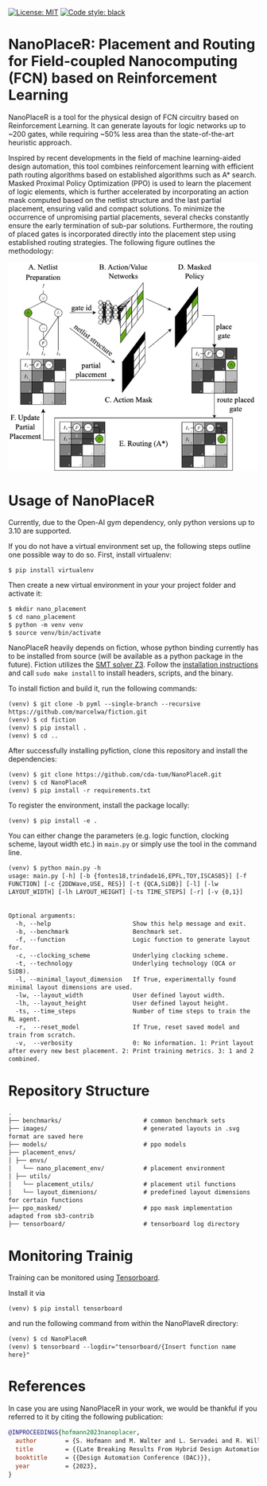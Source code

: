 [![License: MIT][mit-badge]](https://opensource.org/licenses/MIT)
[![Code style: black][black-badge]][black-link]

# NanoPlaceR: Placement and Routing for Field-coupled Nanocomputing (FCN) based on Reinforcement Learning

NanoPlaceR is a tool for the physical design of FCN circuitry based on Reinforcement Learning.
It can generate layouts for logic networks up to ~200 gates, while requiring ~50% less area than the state-of-the-art heuristic approach.

Inspired by recent developments in the field of machine learning-aided design automation, this tool combines reinforcement learning with efficient path routing algorithms based on established algorithms such as A\* search.
Masked Proximal Policy Optimization (PPO) is used to learn the placement of logic elements, which is further accelerated by incorporating an action mask computed based on the netlist structure and the last partial placement, ensuring valid and compact solutions.
To minimize the occurrence of unpromising partial placements, several checks constantly ensure the early termination of sub-par solutions.
Furthermore, the routing of placed gates is incorporated directly into the placement step using established routing strategies.
The following figure outlines the methodology:

![](images/lbr.png)

# Usage of NanoPlaceR

Currently, due to the Open-AI gym dependency, only python versions up to 3.10 are supported.

If you do not have a virtual environment set up, the following steps outline one possible way to do so.
First, install virtualenv:

```console
$ pip install virtualenv
```

Then create a new virtual environment in your your project folder and activate it:

```console
$ mkdir nano_placement
$ cd nano_placement
$ python -m venv venv
$ source venv/bin/activate
```

NanoPlaceR heavily depends on fiction, whose python binding currently has to be installed from source (will be available as a python package in the future).
Fiction utilizes the [SMT solver Z3](https://github.com/Z3Prover/z3).
Follow the [installation instructions](https://github.com/Z3Prover/z3/blob/master/README-CMake.md) and call
`sudo make install` to install headers, scripts, and the binary.

To install fiction and build it, run the following commands:

```console
(venv) $ git clone -b pyml --single-branch --recursive https://github.com/marcelwa/fiction.git
(venv) $ cd fiction
(venv) $ pip install .
(venv) $ cd ..
```

After successfully installing pyfiction, clone this repository and install the dependencies:

```console
(venv) $ git clone https://github.com/cda-tum/NanoPlaceR.git
(venv) $ cd NanoPlaceR
(venv) $ pip install -r requirements.txt
```

To register the environment, install the package locally:

```console
(venv) $ pip install -e .
```

You can either change the parameters (e.g. logic function, clocking scheme, layout width etc.) in `main.py` or simply use the tool in the command line.

```
(venv) $ python main.py -h
usage: main.py [-h] [-b {fontes18,trindade16,EPFL,TOY,ISCAS85}] [-f FUNCTION] [-c {2DDWave,USE, RES}] [-t {QCA,SiDB}] [-l] [-lw LAYOUT_WIDTH] [-lh LAYOUT_HEIGHT] [-ts TIME_STEPS] [-r] [-v {0,1}]


Optional arguments:
  -h, --help                       Show this help message and exit.
  -b, --benchmark                  Benchmark set.
  -f, --function                   Logic function to generate layout for.
  -c, --clocking_scheme            Underlying clocking scheme.
  -t, --technology                 Underlying technology (QCA or SiDB).
  -l, --minimal_layout_dimension   If True, experimentally found minimal layout dimensions are used.
  -lw, --layout_width              User defined layout width.
  -lh, --layout_height             User defined layout height.
  -ts, --time_steps                Number of time steps to train the RL agent.
  -r,  --reset_model               If True, reset saved model and train from scratch.
  -v,  --verbosity                 0: No information. 1: Print layout after every new best placement. 2: Print training metrics. 3: 1 and 2 combined.
```

# Repository Structure

```
.
├── benchmarks/                       # common benchmark sets
├── images/                           # generated layouts in .svg format are saved here
├── models/                           # ppo models
├── placement_envs/
│ ├── envs/
│   └── nano_placement_env/           # placement environment
│ ├── utils/
│   └── placement_utils/              # placement util functions
│   └── layout_dimenions/             # predefined layout dimensions for certain functions
├── ppo_masked/                       # ppo mask implementation adapted from sb3-contrib
├── tensorboard/                      # tensorboard log directory
```

# Monitoring Trainig
Training can be monitored using [Tensorboard](https://www.tensorflow.org/tensorboard).

Install it via
```console
(venv) $ pip install tensorboard
```

and run the following command from within the NanoPlaveR directory:
```console
(venv) $ cd NanoPlaceR
(venv) $ tensorboard --logdir="tensorboard/{Insert function name here}"
```

# References

In case you are using NanoPlaceR in your work, we would be thankful if you referred to it by citing the following publication:

```bibtex
@INPROCEEDINGS{hofmann2023nanoplacer,
  author        = {S. Hofmann and M. Walter and L. Servadei and R. Wille},
  title         = {{Late Breaking Results From Hybrid Design Automation for Field-coupled Nanotechnologies}},
  booktitle     = {{Design Automation Conference (DAC)}},
  year          = {2023},
}
```

[mit-badge]: https://img.shields.io/badge/license-MIT-blue.svg?style=flat-square
[black-badge]: https://img.shields.io/badge/code%20style-black-000000.svg
[black-link]: https://github.com/psf/black
